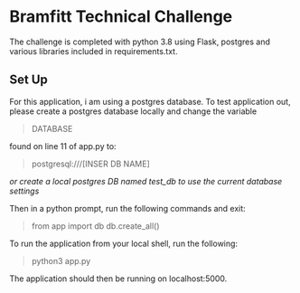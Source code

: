 # Bramfitt Technical Challenge

  

The challenge is completed with python 3.8 using Flask, postgres and various libraries included in requirements.txt.

## Set Up

For this application, i am using a postgres database. To test application out, please create a postgres database locally and change the variable

> DATABASE

found on line 11 of app.py to:

> postgresql:///[INSER DB NAME]

_or create a local postgres DB named test_db to use the current database settings_

Then in a python prompt, run the following commands and exit:
> from app import db
> db.create_all()

To run the application from your local shell, run the following:
>python3 app.py

The application should then be running on localhost:5000. 
